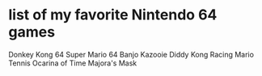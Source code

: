 # list of my favorite Nintendo 64 games 
Donkey Kong 64
Super Mario 64
Banjo Kazooie
Diddy Kong Racing
Mario Tennis
Ocarina of Time
Majora's Mask
